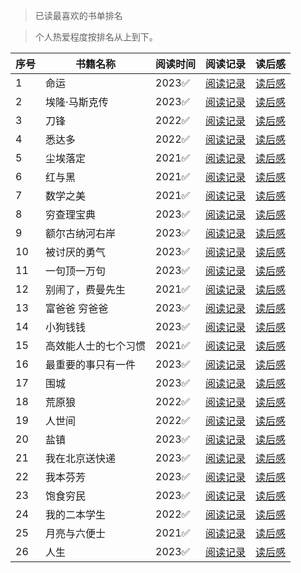 >已读最喜欢的书单排名

>个人热爱程度按排名从上到下。

| 序号 | 书籍名称 | 阅读时间 | 阅读记录 | 读后感 |
| --- | --- |--- |--- |--- |
| 1 | 命运 | 2023✅ | [阅读记录](https://github.com/yukiyukixing/Books/tree/main/3.books-2023/02.%E5%91%BD%E8%BF%90%E2%9C%94%E2%9C%94%E2%9C%94%E2%9C%94%E2%9C%94) | [读后感](https://github.com/yukiyukixing/Books/blob/main/3.books-2023/02.%E5%91%BD%E8%BF%90%E2%9C%94%E2%9C%94%E2%9C%94%E2%9C%94%E2%9C%94/%E5%88%86%E4%BA%AB.md) |
| 2 | 埃隆·马斯克传 | 2023✅ | [阅读记录](https://github.com/yukiyukixing/Books/tree/main/3.books-2023/30.%E5%9F%83%E9%9A%86%C2%B7%E9%A9%AC%E6%96%AF%E5%85%8B%E4%BC%A0%E2%9C%94%E2%9C%94%E2%9C%94%E2%9C%94%E2%9C%94) | [读后感](https://github.com/yukiyukixing/Books/blob/main/3.books-2023/30.%E5%9F%83%E9%9A%86%C2%B7%E9%A9%AC%E6%96%AF%E5%85%8B%E4%BC%A0%E2%9C%94%E2%9C%94%E2%9C%94%E2%9C%94%E2%9C%94/2023.10.11.md) |
| 3 | 刀锋 | 2022✅ | [阅读记录](https://github.com/yukiyukixing/Books/tree/main/2.books-2022/28.%E5%88%80%E9%94%8B%E2%9C%94%E2%9C%94%E2%9C%94%E2%9C%94%E2%9C%94) | [读后感](https://github.com/yukiyukixing/Books/blob/main/2.books-2022/28.%E5%88%80%E9%94%8B%E2%9C%94%E2%9C%94%E2%9C%94%E2%9C%94%E2%9C%94/2022.10.18.md) |
| 4 | 悉达多 | 2022✅ | [阅读记录](https://github.com/yukiyukixing/Books/tree/main/2.books-2022/33.%E6%82%89%E8%BE%BE%E5%A4%9A%E2%9C%94%E2%9C%94%E2%9C%94%E2%9C%94%E2%9C%94) | [读后感](https://github.com/yukiyukixing/Books/blob/main/2.books-2022/33.%E6%82%89%E8%BE%BE%E5%A4%9A%E2%9C%94%E2%9C%94%E2%9C%94%E2%9C%94%E2%9C%94/%E5%88%86%E4%BA%AB.md) |
| 5 | 尘埃落定 | 2021✅ | [阅读记录](https://github.com/yukiyukixing/Books/tree/main/1.books-2021/13.%E5%B0%98%E5%9F%83%E8%90%BD%E5%AE%9A%E2%9C%94%E2%9C%94%E2%9C%94%E2%9C%94%E2%9C%94) | [读后感](https://github.com/yukiyukixing/Books/blob/main/1.books-2021/13.%E5%B0%98%E5%9F%83%E8%90%BD%E5%AE%9A%E2%9C%94%E2%9C%94%E2%9C%94%E2%9C%94%E2%9C%94/2021.08.27.md) |
| 6 | 红与黑 | 2021✅ | [阅读记录](https://github.com/yukiyukixing/Books/tree/main/1.books-2021/10.%E7%BA%A2%E4%B8%8E%E9%BB%91%E2%9C%94%E2%9C%94%E2%9C%94%E2%9C%94%E2%9C%94) | [读后感](https://github.com/yukiyukixing/Books/blob/main/1.books-2021/10.%E7%BA%A2%E4%B8%8E%E9%BB%91%E2%9C%94%E2%9C%94%E2%9C%94%E2%9C%94%E2%9C%94/2021.09.22.md) |
| 7 | 数学之美 | 2021✅ | [阅读记录](https://github.com/yukiyukixing/Books/tree/main/1.books-2021/1.%E6%95%B0%E5%AD%A6%E4%B9%8B%E7%BE%8E%E2%9C%94%E2%9C%94%E2%9C%94%E2%9C%94%E2%9C%94) | [读后感](https://github.com/yukiyukixing/Books/blob/main/1.books-2021/1.%E6%95%B0%E5%AD%A6%E4%B9%8B%E7%BE%8E%E2%9C%94%E2%9C%94%E2%9C%94%E2%9C%94%E2%9C%94/2021.03.11.md) |
| 8 | 穷查理宝典 | 2023✅ | [阅读记录](https://github.com/yukiyukixing/Books/tree/main/3.books-2023/26.%E7%A9%B7%E6%9F%A5%E7%90%86%E5%AE%9D%E5%85%B8%E2%9C%94%E2%9C%94%E2%9C%94%E2%9C%94%E2%9C%94) | [读后感](https://github.com/yukiyukixing/Books/blob/main/3.books-2023/26.%E7%A9%B7%E6%9F%A5%E7%90%86%E5%AE%9D%E5%85%B8%E2%9C%94%E2%9C%94%E2%9C%94%E2%9C%94%E2%9C%94/2023.09.24.md) |
| 9 | 额尔古纳河右岸 | 2023✅ | [阅读记录](https://github.com/yukiyukixing/Books/tree/main/3.books-2023/09.%E9%A2%9D%E5%B0%94%E5%8F%A4%E7%BA%B3%E6%B2%B3%E5%8F%B3%E5%B2%B8%E2%9C%94%E2%9C%94%E2%9C%94%E2%9C%94%E2%9C%94) | [读后感](https://github.com/yukiyukixing/Books/blob/main/3.books-2023/09.%E9%A2%9D%E5%B0%94%E5%8F%A4%E7%BA%B3%E6%B2%B3%E5%8F%B3%E5%B2%B8%E2%9C%94%E2%9C%94%E2%9C%94%E2%9C%94%E2%9C%94/2023.03.14.md) |
| 10 | 被讨厌的勇气 | 2023✅ | [阅读记录](https://github.com/yukiyukixing/Books/tree/main/3.books-2023/11.%E8%A2%AB%E8%AE%A8%E5%8E%8C%E7%9A%84%E5%8B%87%E6%B0%94%E2%9C%94%E2%9C%94%E2%9C%94%E2%9C%94%E2%9C%94) | [读后感](https://github.com/yukiyukixing/Books/blob/main/3.books-2023/11.%E8%A2%AB%E8%AE%A8%E5%8E%8C%E7%9A%84%E5%8B%87%E6%B0%94%E2%9C%94%E2%9C%94%E2%9C%94%E2%9C%94%E2%9C%94/2023.01.11.md) |
| 11 | 一句顶一万句 | 2023✅ | [阅读记录](https://github.com/yukiyukixing/Books/tree/main/3.books-2023/10.%E4%B8%80%E5%8F%A5%E9%A1%B6%E4%B8%80%E4%B8%87%E5%8F%A5%E2%9C%94%E2%9C%94%E2%9C%94%E2%9C%94%E2%9C%94) | [读后感](https://github.com/yukiyukixing/Books/blob/main/3.books-2023/10.%E4%B8%80%E5%8F%A5%E9%A1%B6%E4%B8%80%E4%B8%87%E5%8F%A5%E2%9C%94%E2%9C%94%E2%9C%94%E2%9C%94%E2%9C%94/2023.03.26.md) |
| 12 | 别闹了，费曼先生 | 2021✅ | [阅读记录](https://github.com/yukiyukixing/Books/tree/main/1.books-2021/5.%E5%88%AB%E9%97%B9%E4%BA%86%EF%BC%8C%E8%B4%B9%E6%9B%BC%E5%85%88%E7%94%9F%E2%9C%94%E2%9C%94%E2%9C%94%E2%9C%94%E2%9C%94) | [读后感](https://github.com/yukiyukixing/Books/blob/main/1.books-2021/5.%E5%88%AB%E9%97%B9%E4%BA%86%EF%BC%8C%E8%B4%B9%E6%9B%BC%E5%85%88%E7%94%9F%E2%9C%94%E2%9C%94%E2%9C%94%E2%9C%94%E2%9C%94/2021.04.26.md) |
| 13 | 富爸爸 穷爸爸 | 2023✅ | [阅读记录](https://github.com/yukiyukixing/Books/tree/main/3.books-2023/23.%E5%AF%8C%E7%88%B8%E7%88%B8%E7%A9%B7%E7%88%B8%E7%88%B8%E2%9C%94%E2%9C%94%E2%9C%94%E2%9C%94%E2%9C%94) | [读后感](https://github.com/yukiyukixing/Books/blob/main/3.books-2023/23.%E5%AF%8C%E7%88%B8%E7%88%B8%E7%A9%B7%E7%88%B8%E7%88%B8%E2%9C%94%E2%9C%94%E2%9C%94%E2%9C%94%E2%9C%94/2023.07.22.md) |
| 14 | 小狗钱钱 | 2023✅ | [阅读记录](https://github.com/yukiyukixing/Books/tree/main/3.books-2023/08.%E5%B0%8F%E7%8B%97%E9%92%B1%E9%92%B1%E2%9C%94%E2%9C%94%E2%9C%94%E2%9C%94%E2%9C%94) | [读后感](https://github.com/yukiyukixing/Books/blob/main/3.books-2023/08.%E5%B0%8F%E7%8B%97%E9%92%B1%E9%92%B1%E2%9C%94%E2%9C%94%E2%9C%94%E2%9C%94%E2%9C%94/2023.03.11.md) |
| 15 | 高效能人士的七个习惯 | 2021✅ | [阅读记录](https://github.com/yukiyukixing/Books/tree/main/1.books-2021/4.%E9%AB%98%E6%95%88%E8%83%BD%E4%BA%BA%E5%A3%AB%E7%9A%84%E4%B8%83%E4%B8%AA%E4%B9%A0%E6%83%AF%E2%9C%94%E2%9C%94%E2%9C%94%E2%9C%94%E2%9C%94) | [读后感](https://github.com/yukiyukixing/Books/blob/main/1.books-2021/4.%E9%AB%98%E6%95%88%E8%83%BD%E4%BA%BA%E5%A3%AB%E7%9A%84%E4%B8%83%E4%B8%AA%E4%B9%A0%E6%83%AF%E2%9C%94%E2%9C%94%E2%9C%94%E2%9C%94%E2%9C%94/2021.04.25.md) |
| 16 | 最重要的事只有一件 | 2023✅ | [阅读记录](https://github.com/yukiyukixing/Books/tree/main/3.books-2023/18.%E3%80%90C%E7%B3%BB%E5%88%97%E3%80%91%E6%9C%80%E9%87%8D%E8%A6%81%E7%9A%84%E4%BA%8B%E5%8F%AA%E6%9C%89%E4%B8%80%E4%BB%B6%E2%9C%94%E2%9C%94%E2%9C%94%E2%9C%94%E2%9C%94) | [读后感](https://github.com/yukiyukixing/Books/blob/main/3.books-2023/18.%E3%80%90C%E7%B3%BB%E5%88%97%E3%80%91%E6%9C%80%E9%87%8D%E8%A6%81%E7%9A%84%E4%BA%8B%E5%8F%AA%E6%9C%89%E4%B8%80%E4%BB%B6%E2%9C%94%E2%9C%94%E2%9C%94%E2%9C%94%E2%9C%94/2023.05.30.md) |
| 17 | 围城 | 2023✅ | [阅读记录](https://github.com/yukiyukixing/Books/tree/main/3.books-2023/14.%E5%9B%B4%E5%9F%8E%E2%9C%94%E2%9C%94%E2%9C%94%E2%9C%94%E2%9C%94) | [读后感](https://github.com/yukiyukixing/Books/blob/main/3.books-2023/14.%E5%9B%B4%E5%9F%8E%E2%9C%94%E2%9C%94%E2%9C%94%E2%9C%94%E2%9C%94/2023.04.14.md) |
| 18 | 荒原狼 | 2022✅ | [阅读记录](https://github.com/yukiyukixing/Books/tree/main/2.books-2022/35.%E8%8D%92%E5%8E%9F%E7%8B%BC%E2%9C%94%E2%9C%94%E2%9C%94%E2%9C%94%E2%9C%94) | [读后感](https://github.com/yukiyukixing/Books/blob/main/2.books-2022/35.%E8%8D%92%E5%8E%9F%E7%8B%BC%E2%9C%94%E2%9C%94%E2%9C%94%E2%9C%94%E2%9C%94/%E5%88%86%E4%BA%AB.md) |
| 19 | 人世间 | 2022✅ | [阅读记录](https://github.com/yukiyukixing/Books/tree/main/2.books-2022/19.%E4%BA%BA%E4%B8%96%E9%97%B4%E2%9C%94%E2%9C%94%E2%9C%94%E2%9C%94%E2%9C%94) | [读后感](https://github.com/yukiyukixing/Books/blob/main/2.books-2022/19.%E4%BA%BA%E4%B8%96%E9%97%B4%E2%9C%94%E2%9C%94%E2%9C%94%E2%9C%94%E2%9C%94/README.md) |
| 20 | 盐镇 | 2023✅ | [阅读记录](https://github.com/yukiyukixing/Books/tree/main/3.books-2023/12.%E7%9B%90%E9%95%87%E2%9C%94%E2%9C%94%E2%9C%94%E2%9C%94%E2%9C%94) | [读后感](https://github.com/yukiyukixing/Books/blob/main/3.books-2023/12.%E7%9B%90%E9%95%87%E2%9C%94%E2%9C%94%E2%9C%94%E2%9C%94%E2%9C%94/%E5%88%86%E4%BA%AB%E7%A8%BF.md) |
| 21 | 我在北京送快递 | 2023✅ | [阅读记录](https://github.com/yukiyukixing/Books/tree/main/3.books-2023/16.%E6%88%91%E5%9C%A8%E5%8C%97%E4%BA%AC%E9%80%81%E5%BF%AB%E9%80%92%E2%9C%94%E2%9C%94%E2%9C%94%E2%9C%94%E2%9C%94) | [读后感](https://github.com/yukiyukixing/Books/blob/main/3.books-2023/16.%E6%88%91%E5%9C%A8%E5%8C%97%E4%BA%AC%E9%80%81%E5%BF%AB%E9%80%92%E2%9C%94%E2%9C%94%E2%9C%94%E2%9C%94%E2%9C%94/2023.05.08.md) |
| 22 | 我本芬芳 | 2023✅ | [阅读记录](https://github.com/yukiyukixing/Books/tree/main/3.books-2023/06.%E6%88%91%E6%9C%AC%E8%8A%AC%E8%8A%B3%E2%9C%94%E2%9C%94%E2%9C%94%E2%9C%94%E2%9C%94) | [读后感](https://github.com/yukiyukixing/Books/blob/main/3.books-2023/06.%E6%88%91%E6%9C%AC%E8%8A%AC%E8%8A%B3%E2%9C%94%E2%9C%94%E2%9C%94%E2%9C%94%E2%9C%94/2023.02.28.md) |
| 23 | 饱食穷民 | 2023✅ | [阅读记录](https://github.com/yukiyukixing/Books/tree/main/3.books-2023/17.%E3%80%90C%E7%B3%BB%E5%88%97%E3%80%91%E9%A5%B1%E9%A3%9F%E7%A9%B7%E6%B0%91%E2%9C%94%E2%9C%94%E2%9C%94%E2%9C%94%E2%9C%94) | [读后感](https://github.com/yukiyukixing/Books/blob/main/3.books-2023/17.%E3%80%90C%E7%B3%BB%E5%88%97%E3%80%91%E9%A5%B1%E9%A3%9F%E7%A9%B7%E6%B0%91%E2%9C%94%E2%9C%94%E2%9C%94%E2%9C%94%E2%9C%94/2023.05.21.md) |
| 24 | 我的二本学生 | 2022✅ | [阅读记录](https://github.com/yukiyukixing/Books/tree/main/2.books-2022/37.%E6%88%91%E7%9A%84%E4%BA%8C%E6%9C%AC%E5%AD%A6%E7%94%9F%E2%9C%94%E2%9C%94%E2%9C%94%E2%9C%94%E2%9C%94) | [读后感](https://github.com/yukiyukixing/Books/blob/main/2.books-2022/37.%E6%88%91%E7%9A%84%E4%BA%8C%E6%9C%AC%E5%AD%A6%E7%94%9F%E2%9C%94%E2%9C%94%E2%9C%94%E2%9C%94%E2%9C%94/2022.09.03.md) |
| 25 | 月亮与六便士 | 2021✅ | [阅读记录](https://github.com/yukiyukixing/Books/tree/main/1.books-2021/11.%E6%9C%88%E4%BA%AE%E4%B8%8E%E5%85%AD%E4%BE%BF%E5%A3%AB%E2%9C%94%E2%9C%94%E2%9C%94%E2%9C%94%E2%9C%94) | [读后感](https://github.com/yukiyukixing/Books/blob/main/1.books-2021/11.%E6%9C%88%E4%BA%AE%E4%B8%8E%E5%85%AD%E4%BE%BF%E5%A3%AB%E2%9C%94%E2%9C%94%E2%9C%94%E2%9C%94%E2%9C%94/2021.09.06.md) |
| 26 | 人生 | 2023✅ | [阅读记录](https://github.com/yukiyukixing/Books/tree/main/3.books-2023/13.%E4%BA%BA%E7%94%9F%E2%9C%94%E2%9C%94%E2%9C%94%E2%9C%94%E2%9C%94) | [读后感](https://github.com/yukiyukixing/Books/blob/main/3.books-2023/13.%E4%BA%BA%E7%94%9F%E2%9C%94%E2%9C%94%E2%9C%94%E2%9C%94%E2%9C%94/2023.03.28.md) |
